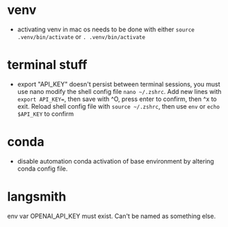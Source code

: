 # venv

-   activating venv in mac os needs to be done with either `source .venv/bin/activate` or `. .venv/bin/activate`

# terminal stuff

-   export "API_KEY" doesn't persist between terminal sessions, you must use nano modify the shell config file `nano ~/.zshrc`. Add new lines with `export API_KEY=`, then save with ^O, press enter to confirm, then ^x to exit. Reload shell config file with `source ~/.zshrc`, then use `env` or `echo $API_KEY` to confirm

# conda

-   disable automation conda activation of base environment by altering conda config file.

# langsmith

env var OPENAI_API_KEY must exist. Can't be named as something else.
